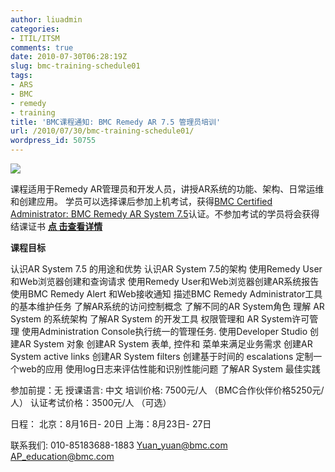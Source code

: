 ```yaml
---
author: liuadmin
categories:
- ITIL/ITSM
comments: true
date: 2010-07-30T06:28:19Z
slug: bmc-training-schedule01
tags:
- ARS
- BMC
- remedy
- training
title: 'BMC课程通知: BMC Remedy AR 7.5 管理员培训'
url: /2010/07/30/bmc-training-schedule01/
wordpress_id: 50755
---
```


[![](http://sabacert.bmc.com/images/education_banner_Adv.ITIL.jpg)](http://www.bmc.com/education/learning-paths/lp-itil.html)

课程适用于Remedy AR管理员和开发人员，讲授AR系统的功能、架构、日常运维和创建应用。 学员可以选择课后参加上机考试，获得[BMC Certified Administrator: BMC Remedy AR System 7.5](http://www.bmc.com/education/certification-programs/89788539-1956.html)认证。不参加考试的学员将会获得结课证书 **[点 击查看详情](http://inter.viewcentral.com/events/cust/catalog.aspx?event_id=359&cid=bmc&pid=1)**

**课程目标**

认识AR System 7.5 的用途和优势
认识AR System 7.5的架构
使用Remedy User和Web浏览器创建和查询请求
使用Remedy User和Web浏览器创建AR系统报告
使用BMC Remedy Alert 和Web接收通知
描述BMC Remedy Administrator工具的基本维护任务
了解AR系统的访问控制概念
了解不同的AR System角色
理解 AR System 的系统架构
了解AR System 的开发工具
权限管理和 AR System许可管理
使用Administration Console执行统一的管理任务.
使用Developer Studio 创建AR System 对象
创建AR System 表单, 控件和 菜单来满足业务需求
创建AR System active links
创建AR System filters
创建基于时间的 escalations
定制一个web的应用
使用log日志来评估性能和识别性能问题
了解AR System 最佳实践

参加前提：无
授课语言: 中文
培训价格: 7500元/人 （BMC合作伙伴价格5250元/人）
认证考试价格：3500元/人 （可选）

日程：
北京：8月16日- 20日
上海：8月23日- 27日

联系我们:
010-85183688-1883
Yuan_yuan@bmc.com
AP_education@bmc.com
